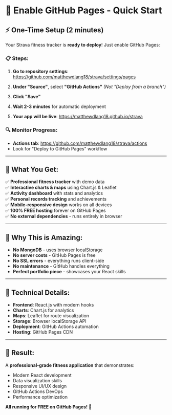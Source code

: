 # 🎯 Enable GitHub Pages - Quick Start

## ⚡ One-Time Setup (2 minutes)

Your Strava fitness tracker is **ready to deploy**! Just enable GitHub Pages:

### 📋 Steps:

1. **Go to repository settings**: https://github.com/matthewdlang18/strava/settings/pages

2. **Under "Source"**, select **"GitHub Actions"** 
   *(Not "Deploy from a branch")*

3. **Click "Save"**

4. **Wait 2-3 minutes** for automatic deployment

5. **Your app will be live**: https://matthewdlang18.github.io/strava

### 🔍 Monitor Progress:
- **Actions tab**: https://github.com/matthewdlang18/strava/actions
- Look for "Deploy to GitHub Pages" workflow

---

## 🎉 What You Get:

✅ **Professional fitness tracker** with demo data  
✅ **Interactive charts & maps** using Chart.js & Leaflet  
✅ **Activity dashboard** with stats and analytics  
✅ **Personal records tracking** and achievements  
✅ **Mobile-responsive design** works on all devices  
✅ **100% FREE hosting** forever on GitHub Pages  
✅ **No external dependencies** - runs entirely in browser  

---

## 🚀 Why This is Amazing:

- **No MongoDB** - uses browser localStorage
- **No server costs** - GitHub Pages is free
- **No SSL errors** - everything runs client-side
- **No maintenance** - GitHub handles everything
- **Perfect portfolio piece** - showcases your React skills

---

## 🔧 Technical Details:

- **Frontend**: React.js with modern hooks
- **Charts**: Chart.js for analytics
- **Maps**: Leaflet for route visualization  
- **Storage**: Browser localStorage API
- **Deployment**: GitHub Actions automation
- **Hosting**: GitHub Pages CDN

---

## 🎯 Result:

A **professional-grade fitness application** that demonstrates:
- Modern React development
- Data visualization skills
- Responsive UI/UX design
- GitHub Actions DevOps
- Performance optimization

**All running for FREE on GitHub Pages!** 🎊
